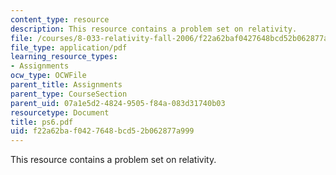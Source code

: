```yaml
---
content_type: resource
description: This resource contains a problem set on relativity.
file: /courses/8-033-relativity-fall-2006/f22a62baf0427648bcd52b062877a999_ps6.pdf
file_type: application/pdf
learning_resource_types:
- Assignments
ocw_type: OCWFile
parent_title: Assignments
parent_type: CourseSection
parent_uid: 07a1e5d2-4824-9505-f84a-083d31740b03
resourcetype: Document
title: ps6.pdf
uid: f22a62ba-f042-7648-bcd5-2b062877a999
---
```

This resource contains a problem set on relativity.

